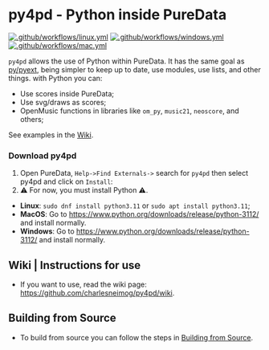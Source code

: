 # py4pd - Python inside PureData
[![.github/workflows/linux.yml](https://github.com/charlesneimog/py4pd/actions/workflows/linux.yml/badge.svg)](https://github.com/charlesneimog/py4pd/actions/workflows/linux.yml)
[![.github/workflows/windows.yml](https://github.com/charlesneimog/py4pd/actions/workflows/windows.yml/badge.svg)](https://github.com/charlesneimog/py4pd/actions/workflows/windows.yml)
[![.github/workflows/mac.yml](https://github.com/charlesneimog/py4pd/actions/workflows/mac.yml/badge.svg)](https://github.com/charlesneimog/py4pd/actions/workflows/mac.yml)


`py4pd` allows the use of Python within PureData. It has the same goal as [py/pyext](https://github.com/grrrr/py), being simpler to keep up to date, use modules, use lists, and other things.  with Python you can:
* Use scores inside PureData;
* Use svg/draws as scores;
* OpenMusic functions in libraries like `om_py`, `music21`, `neoscore`, and others;

See examples in the [Wiki](https://github.com/charlesneimog/py4pd/wiki/Music-Examples).



### Download py4pd
1. Open PureData, `Help->Find Externals->` search for `py4pd` then select py4pd and click on `Install`: 
2. ⚠️ For now, you must install Python ⚠️.

* **Linux**: `sudo dnf install python3.11` or `sudo apt install python3.11`;
* **MacOS**: Go to https://www.python.org/downloads/release/python-3112/ and install normally.
* **Windows**: Go to https://www.python.org/downloads/release/python-3112/ and install normally.

## Wiki | Instructions for use

* If you want to use, read the wiki page: https://github.com/charlesneimog/py4pd/wiki.

## Building from Source

* To build from source you can follow the steps in [Building from Source](https://github.com/charlesneimog/py4pd/blob/master/resources/BUGS.md).

